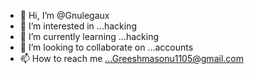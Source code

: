 - 👋 Hi, I’m @Gnulegaux
- 👀 I’m interested in ...hacking 
- 🌱 I’m currently learning ...hacking 
- 💞️ I’m looking to collaborate on ...accounts
- 📫 How to reach me ...Greeshmasonu1105@gmail.com 

<!---
Gnulegaux/Gnulegaux is a ✨ special ✨ repository because its `README.md` (this file) appears on your GitHub profile.
You can click the Preview link to take a look at your changes.
--->

